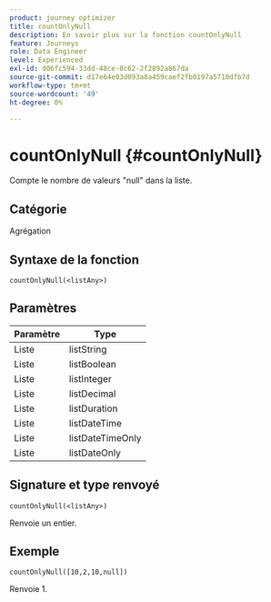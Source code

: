 ```yaml
---
product: journey optimizer
title: countOnlyNull
description: En savoir plus sur la fonction countOnlyNull
feature: Journeys
role: Data Engineer
level: Experienced
exl-id: d06fc594-33dd-48ce-8c62-2f2892a867da
source-git-commit: d17e64e03d093a8a459caef2fb0197a5710dfb7d
workflow-type: tm+mt
source-wordcount: '49'
ht-degree: 0%

---
```


# countOnlyNull {#countOnlyNull}

Compte le nombre de valeurs &quot;null&quot; dans la liste.

## Catégorie

Agrégation

## Syntaxe de la fonction

`countOnlyNull(<listAny>)`

## Paramètres

| Paramètre | Type |
|-----------|------------------|
| Liste | listString |
| Liste | listBoolean |
| Liste | listInteger |
| Liste | listDecimal |
| Liste | listDuration |
| Liste | listDateTime |
| Liste | listDateTimeOnly |
| Liste | listDateOnly |

## Signature et type renvoyé

`countOnlyNull(<listAny>)`

Renvoie un entier.

## Exemple

`countOnlyNull([10,2,10,null])`

Renvoie 1.
